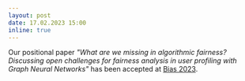 ```yaml
---
layout: post
date: 17.02.2023 15:00
inline: true
---
```


Our positional paper *"What are we missing in algorithmic fairness? Discussing open challenges for fairness analysis in user profiling with Graph Neural Networks"* has been accepted at [Bias 2023](https://biasinrecsys.github.io/ecir2023/).